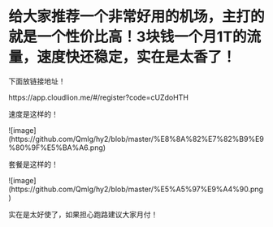 # 给大家推荐一个非常好用的机场，主打的就是一个性价比高！3块钱一个月1T的流量，速度快还稳定，实在是太香了！

<p>下面放链接地址！</p>
<p>https://app.cloudlion.me/#/register?code=cUZdoHTH</p>
<p>速度是这样的！</p>
![image](https://github.com/Qmlg/hy2/blob/master/%E8%8A%82%E7%82%B9%E9%80%9F%E5%BA%A6.png)
<p>套餐是这样的！</p>
![image](https://github.com/Qmlg/hy2/blob/master/%E5%A5%97%E9%A4%90.png)
<p>实在是太好使了，如果担心跑路建议大家月付！</p>


